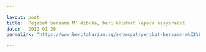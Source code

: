 ```yaml
---

layout: post
title:  Pejabat bersama M³ dibuka, beri khidmat kepada masyarakat
date:   2019-01-26
permalink: "https://www.beritaharian.sg/setempat/pejabat-bersama-m%C2%B3-dibuka-beri-khidmat-kepada-masyarakat"

---
```

